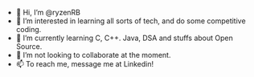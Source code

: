 - 👋 Hi, I’m @ryzenRB
- 👀 I’m interested in learning all sorts of tech, and do some competitive coding.
- 🌱 I’m currently learning C, C++. Java, DSA and stuffs about Open Source.
- 💞️ I’m not looking to collaborate at the moment.
- 📫 To reach me, message me at Linkedin!

